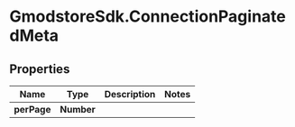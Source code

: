 # GmodstoreSdk.ConnectionPaginatedMeta

## Properties

Name | Type | Description | Notes
------------ | ------------- | ------------- | -------------
**perPage** | **Number** |  | 


